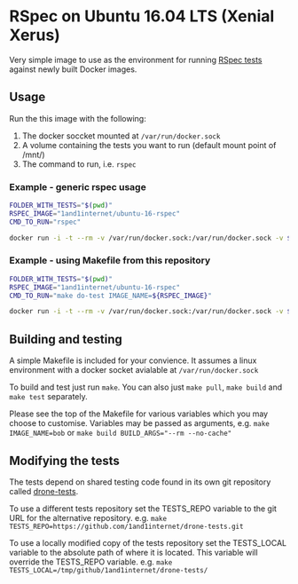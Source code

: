 # RSpec on Ubuntu 16.04 LTS (Xenial Xerus)

Very simple image to use as the environment for running [RSpec tests](http://rspec.info/) against newly built Docker images.

## Usage

Run the this image with the following:
1. The docker soccket mounted at `/var/run/docker.sock`
2. A volume containing the tests you want to run (default mount point of /mnt/)
3. The command to run, i.e. `rspec`

### Example - generic rspec usage


```bash
FOLDER_WITH_TESTS="$(pwd)"
RSPEC_IMAGE="1and1internet/ubuntu-16-rspec"
CMD_TO_RUN="rspec"

docker run -i -t --rm -v /var/run/docker.sock:/var/run/docker.sock -v ${FOLDER_WITH_TESTS}:/mnt/ ${RSPEC_IMAGE} ${CMD_TO_RUN}
```

### Example - using Makefile from this repository

```bash
FOLDER_WITH_TESTS="$(pwd)"
RSPEC_IMAGE="1and1internet/ubuntu-16-rspec"
CMD_TO_RUN="make do-test IMAGE_NAME=${RSPEC_IMAGE}"

docker run -i -t --rm -v /var/run/docker.sock:/var/run/docker.sock -v ${FOLDER_WITH_TESTS}:/mnt/ ${RSPEC_IMAGE} ${CMD_TO_RUN}
```

## Building and testing

A simple Makefile is included for your convience. It assumes a linux environment with a docker socket avialable at `/var/run/docker.sock`

To build and test just run `make`.
You can also just `make pull`, `make build` and `make test` separately.

Please see the top of the Makefile for various variables which you may choose to customise. Variables may be passed as arguments, e.g. `make IMAGE_NAME=bob` or `make build BUILD_ARGS="--rm --no-cache"`

## Modifying the tests

The tests depend on shared testing code found in its own git repository called [drone-tests](https://github.com/1and1internet/drone-tests).

To use a different tests repository set the TESTS_REPO variable to the git URL for the alternative repository. e.g. `make TESTS_REPO=https://github.com/1and1internet/drone-tests.git`

To use a locally modified copy of the tests repository set the TESTS_LOCAL variable to the absolute path of where it is located. This variable will override the TESTS_REPO variable. e.g. `make TESTS_LOCAL=/tmp/github/1and1internet/drone-tests/`
